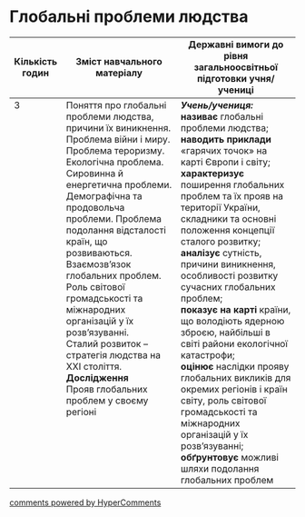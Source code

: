 <div id="hypercomments_widget" class="js-hypercomments-widget invisible"></div>

# Глобальні проблеми людства 

<table>
  <tr>
    <td width="10%" align="center"><b>Кількість годин</b></td>  
    <td width="45%" align="center"><b>Зміст навчального матеріалу</b></td>
    <td width="45%" align="center"><b>Державні вимоги до рівня загальноосвітньої підготовки учня/учениці</b></td>
  </tr>
<tbody>
  <tr>
<td width="10%" style="vertical-align:top !important;">3</td>
    <td width="45%" style="vertical-align:top !important;">
Поняття про глобальні проблеми людства, причини їх виникнення. Проблема війни і миру. Проблема тероризму. Екологічна проблема.  Сировинна й енергетична проблеми. Демографічна та продовольча проблеми. Проблема подолання відсталості країн, що розвиваються. Взаємозв’язок глобальних проблем. Роль світової громадськості та міжнародних організацій у їх розв’язуванні.<br> 
Сталий розвиток – стратегія людства на ХХІ століття.<br>
<b>Дослідження</b><br>
Прояв глобальних проблем у своєму регіоні
</td>
    <td width="45%" style="vertical-align:top !important;">
<i><b>Учень/учениця:</b></i><br>
<b>називає</b> глобальні проблеми людства;<br>
<b>наводить приклади</b> «гарячих точок» на карті Європи і світу;<br>
<b>характеризує</b> поширення глобальних проблем та їх прояв на території України, складники та основні положення концепції сталого розвитку;<br>
<b>аналізує</b> сутність, причини виникнення, особливості розвитку сучасних глобальних проблем;<br>
<b>показує на карті</b> країни, що володіють ядерною зброєю, найбільші в світі райони екологічної катастрофи;<br>
<b>оцінює</b> наслідки прояву глобальних викликів для окремих регіонів і країн світу, роль світової громадськості та міжнародних організацій у їх розв’язуванні;<br>
<b>обґрунтовує</b> можливі шляхи подолання глобальних проблем</td>
  </tr>
</tbody>
</table>

<div class="js-hypercomments-container">
<a href="http://hypercomments.com" class="hc-link" title="comments widget">comments powered by HyperComments</a>
</div>